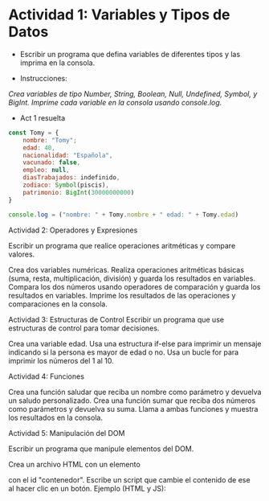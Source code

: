 # Actividad 1: Variables y Tipos de Datos

- Escribir un programa que defina variables de diferentes tipos y las imprima en la consola.

* Instrucciones:

*Crea variables de tipo Number, String, Boolean, Null, Undefined, Symbol, y BigInt.
Imprime cada variable en la consola usando console.log.*

* Act 1 resuelta

```js
const Tomy = {
    nombre: "Tomy";
    edad: 40,
    nacionalidad: "Española",
    vacunado: false,
    empleo: null,
    diasTrabajados: indefinido,
    zodiaco: Symbol(piscis),
    patrimonio: BigInt(30000000000)
}

console.log = ("nombre: " + Tomy.nombre + " edad: " + Tomy.edad)


```



Actividad 2: Operadores y Expresiones

Escribir un programa que realice operaciones aritméticas y compare valores.

Crea dos variables numéricas.
Realiza operaciones aritméticas básicas (suma, resta, multiplicación, división) y guarda los resultados en variables.
Compara los dos números usando operadores de comparación y guarda los resultados en variables.
Imprime los resultados de las operaciones y comparaciones en la consola.

Actividad 3: Estructuras de Control
Escribir un programa que use estructuras de control para tomar decisiones.

Crea una variable edad.
Usa una estructura if-else para imprimir un mensaje indicando si la persona es mayor de edad o no.
Usa un bucle for para imprimir los números del 1 al 10.

Actividad 4: Funciones

Crea una función saludar que reciba un nombre como parámetro y devuelva un saludo personalizado.
Crea una función sumar que reciba dos números como parámetros y devuelva su suma.
Llama a ambas funciones y muestra los resultados en la consola.


Actividad 5: Manipulación del DOM

Escribir un programa que manipule elementos del DOM.

Crea un archivo HTML con un elemento <div> con el id "contenedor".
Escribe un script que cambie el contenido de ese <div> al hacer clic en un botón.
Ejemplo (HTML y JS):